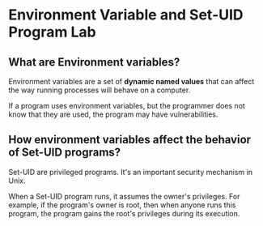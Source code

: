 # Environment Variable and Set-UID Program Lab

## What are Environment variables?
Environment variables are a set of **dynamic named values** that can affect the way running processes will behave on a computer.

If a program uses environment variables, but
the programmer does not know that they are used, the program may have vulnerabilities.

## How environment variables affect the behavior of Set-UID programs?
Set-UID are privileged programs. It's an important security mechanism in Unix.

When a Set-UID program runs, it assumes the owner's privileges. For example, if the program's owner is root, then when anyone runs this program, the program gains the root's privileges during its execution.